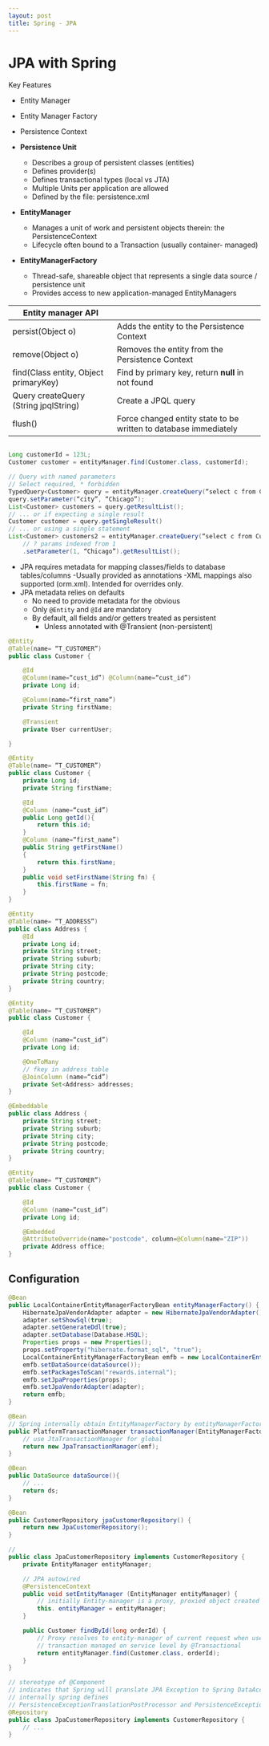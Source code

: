 ```yaml
---
layout: post
title: Spring - JPA
---
```

# JPA with Spring

Key Features

- Entity Manager
- Entity Manager Factory
- Persistence Context

- **Persistence Unit**
  - Describes a group of persistent classes (entities)
  - Defines provider(s)
  - Defines transactional types (local vs JTA)
  - Multiple Units per application are allowed
  - Defined by the file: persistence.xml
- **EntityManager**
  - Manages a unit of work and persistent objects therein: the PersistenceContext
  - Lifecycle often bound to a Transaction (usually container- managed)
- **EntityManagerFactory**
  - Thread-safe, shareable object that represents a single data source / persistence unit
  - Provides access to new application-managed EntityManagers

|Entity manager API||
|---|---|
|persist(Object o)|Adds the entity to the Persistence Context|
|remove(Object o)|Removes the entity from the Persistence Context|
|find(Class entity, Object primaryKey)|Find by primary key, return **null** in not found|
|Query createQuery (String jpqlString)|Create a JPQL query|
|flush()|Force changed entity state to be written to database immediately|

```java

Long customerId = 123L;
Customer customer = entityManager.find(Customer.class, customerId);

// Query with named parameters
// Select required, * forbidden
TypedQuery<Customer> query = entityManager.createQuery(“select c from Customer c where c.address.city = :city”, Customer.class);
query.setParameter(“city”, “Chicago”);
List<Customer> customers = query.getResultList();
// ... or if expecting a single result
Customer customer = query.getSingleResult()
// ... or using a single statement
List<Customer> customers2 = entityManager.createQuery(“select c from Customer c where c.address.city = ?”, Customer.class)
    // ? params indexed from 1
    .setParameter(1, “Chicago”).getResultList();

```

- JPA requires metadata for mapping classes/fields to database tables/columns
  -Usually provided as annotations
  -XML mappings also supported (orm.xml). Intended for overrides only.
- JPA metadata relies on defaults
  - No need to provide metadata for the obvious
  - Only `@Entity` and `@Id` are mandatory
  - By default, all fields and/or getters treated as persistent
    - Unless annotated with @Transient (non-persistent)

```java
@Entity
@Table(name= “T_CUSTOMER”)
public class Customer {

    @Id
    @Column(name=“cust_id”) @Column(name=“cust_id”)
    private Long id;

    @Column(name=“first_name”)
    private String firstName;

    @Transient
    private User currentUser;

}
```

```java
@Entity
@Table(name= “T_CUSTOMER”)
public class Customer {
    private Long id;
    private String firstName;

    @Id
    @Column (name=“cust_id”)
    public Long getId(){
        return this.id;
    }
    @Column (name=“first_name”)
    public String getFirstName()
    {
        return this.firstName;
    }
    public void setFirstName(String fn) {
        this.firstName = fn;
    }
}
```

```java
@Entity
@Table(name= “T_ADDRESS”)
public class Address {
    @Id
    private Long id;
    private String street;
    private String suburb;
    private String city;
    private String postcode;
    private String country;
}

@Entity
@Table(name= “T_CUSTOMER”)
public class Customer {

    @Id
    @Column (name=“cust_id”)
    private Long id;

    @OneToMany
    // fkey in address table
    @JoinColumn (name=“cid”)
    private Set<Address> addresses;
}
```

```java
@Embeddable
public class Address {
    private String street;
    private String suburb;
    private String city;
    private String postcode;
    private String country;
}

@Entity
@Table(name= “T_CUSTOMER”)
public class Customer {

    @Id
    @Column (name=“cust_id”)
    private Long id;

    @Embedded
    @AttributeOverride(name="postcode", column=@Column(name="ZIP"))
    private Address office;
}
```

## Configuration

```java
@Bean
public LocalContainerEntityManagerFactoryBean entityManagerFactory() {
    HibernateJpaVendorAdapter adapter = new HibernateJpaVendorAdapter();
    adapter.setShowSql(true);
    adapter.setGenerateDdl(true);
    adapter.setDatabase(Database.HSQL);
    Properties props = new Properties();
    props.setProperty("hibernate.format_sql", "true");
    LocalContainerEntityManagerFactoryBean emfb = new LocalContainerEntityManagerFactoryBean();
    emfb.setDataSource(dataSource());
    emfb.setPackagesToScan("rewards.internal");
    emfb.setJpaProperties(props);
    emfb.setJpaVendorAdapter(adapter);
    return emfb;
}

@Bean
// Spring internally obtain EntityManagerFactory by entityManagerFactory.getObject()
public PlatformTransactionManager transactionManager(EntityManagerFactory emf) {
    // use JtaTransactionManager for global
    return new JpaTransactionManager(emf);
}

@Bean
public DataSource dataSource(){
    // ...
    return ds;
}

@Bean
public CustomerRepository jpaCustomerRepository() {
    return new JpaCustomerRepository();
}
```

```java
// 
public class JpaCustomerRepository implements CustomerRepository {
    private EntityManager entityManager;

    // JPA autowired
    @PersistenceContext
    public void setEntityManager (EntityManager entityManager) {
        // initially Entity-manager is a proxy, proxied object created for transaction
        this. entityManager = entityManager;
    }

    public Customer findById(long orderId) {
        // Proxy resolves to entity-manager of current request when used
        // transaction managed on service level by @Transactional
        return entityManager.find(Customer.class, orderId);
    }
}
```

```java
// stereotype of @Component
// indicates that Spring will pranslate JPA Exception to Spring DataAccessException
// internally spring defines
// PersistenceExceptionTranslationPostProcessor and PersistenceExceptionTranslator
@Repository
public class JpaCustomerRepository implements CustomerRepository { 
    // ...
}
```

